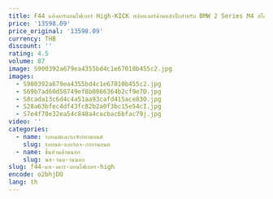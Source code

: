 ```yaml
---
title: F44 แห้งคาร์บอนไฟเบอร์ High-KICK สปอยเลอร์ด้านหลังปีกสําหรับ BMW 2 Series M4 สไตล์ Gran Coupe F44 2021 + F44 สปอยเลอร์
price: '13598.09'
price_original: '13598.09'
currency: THB
discount: ''
rating: 4.5
volume: 87
image: S900392a679ea4355bd4c1e67010b455c2.jpg
images:
  - S900392a679ea4355bd4c1e67010b455c2.jpg
  - S69b7ad60d58749ef8b0866364b2cf9e7D.jpg
  - S8cada13c6d4c4a51aa93cafd415ace83O.jpg
  - S28a63bfec4df43fc82b2a0f3bc15e54cI.jpg
  - S7e4f70e32ea54c848a4cacbac6bfac79j.jpg
video: ''
categories:
  - name: รถยนต์และรถจักรยานยนต์
    slug: รถยนต-และรถจ-กรยานยนต
  - name: ชิ้นส่วนด้านนอก
    slug: นส-วนด-านนอก
slug: f44-แห-งคาร-บอนไฟเบอร-high
encode: o2bhjDO
lang: th
---
```

  